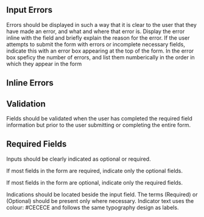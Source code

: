## Input Errors

Errors should be displayed in such a way that it is clear to the user that they have made an error, and what and where that error is.  Display the error inline with the field and briefly explain the reason for the error. If the user attempts to submit the form with errors or incomplete necessary fields, indicate this with an error box appearing at the top of the form. In the error box speficy the number of errors, and list them numberically in the order in which they appear in the form

## Inline Errors

## Validation

Fields should be validated when the user has completed the required field information but prior to the user submitting or completing the entire form.

## Required Fields

Inputs should be clearly indicated as optional or required.

If most fields in the form are required, indicate only the optional fields.

If most fields in the form are optional, indicate only the required fields.

Indications should be located beside the input field. The terms \(Required\) or \(Optional\) should be present only where necessary. Indicator text uses the colour: \#CECECE and follows the same typography design as labels.

